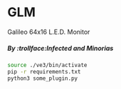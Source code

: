 # GLM
Galileo 64x16 L.E.D. Monitor
##### By :trollface:Infected and Minorias

```bash
source ./ve3/bin/activate
pip -r requirements.txt
python3 some_plugin.py
```
